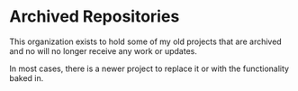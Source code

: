 # Archived Repositories

This organization exists to hold some of my old projects that are archived and no will no longer receive any work or updates. 

In most cases, there is a newer project to replace it or with the functionality baked in.
